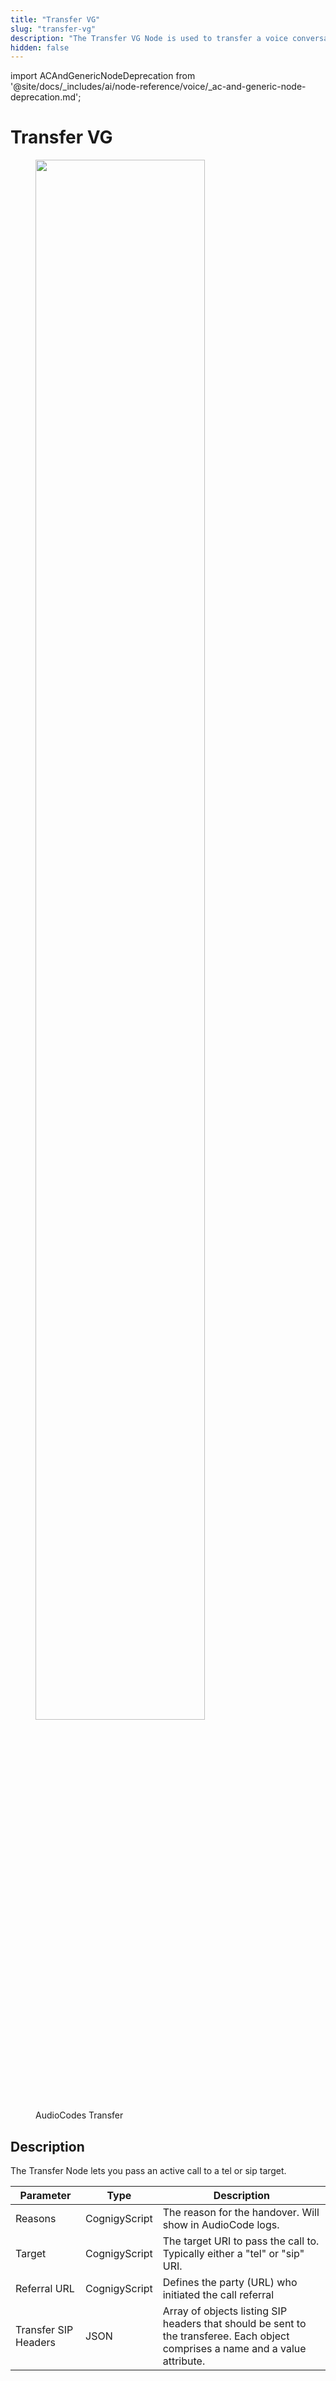 ```yaml
---
title: "Transfer VG"
slug: "transfer-vg"
description: "The Transfer VG Node is used to transfer a voice conversation to a Voice Gateway destination."
hidden: false
---
```


import ACAndGenericNodeDeprecation from '@site/docs/_includes/ai/node-reference/voice/_ac-and-generic-node-deprecation.md';

# Transfer VG

<figure>
  <img class="image-center" src="../../../../../../_assets/ai/build/node-reference/audiocodes/transfer.png" width="80%" />
  <figcaption>AudioCodes Transfer</figcaption>
</figure>

## Description

<ACAndGenericNodeDeprecation />

The Transfer Node lets you pass an active call to a tel or sip target.

| Parameter            | Type          | Description                                                                                                                     |
|----------------------|---------------|---------------------------------------------------------------------------------------------------------------------------------|
| Reasons              | CognigyScript | The reason for the handover. Will show in AudioCode logs.                                                                       |
| Target               | CognigyScript | The target URI to pass the call to. Typically either a "tel" or "sip" URI.                                                      |
| Referral URL         | CognigyScript | Defines the party (URL) who initiated the call referral                                                                         |
| Transfer SIP Headers | JSON          | Array of objects listing SIP headers that should be sent to the transferee. Each object comprises a name and a value attribute. |
